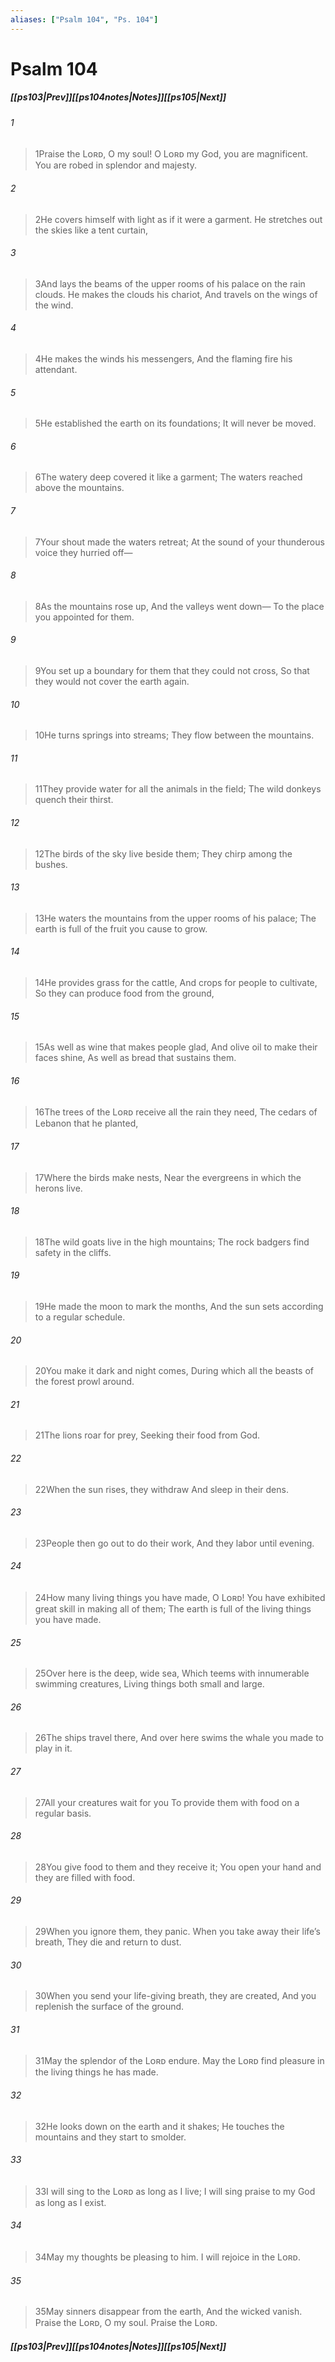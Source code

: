 ```yaml
---
aliases: ["Psalm 104", "Ps. 104"]
---
```

# Psalm 104
##### <span class=arrow-left></span>[[ps103|Prev]]<span class=navigation-separator></span>[[ps104notes|Notes]]<span class=navigation-separator></span>[[ps105|Next]]<span class=arrow-right></span>
###### 1
><span class=verse-first-poetry>1</span>Praise the Lᴏʀᴅ, O my soul!
>O Lᴏʀᴅ my God, you are magnificent.
>You are robed in splendor and majesty.
###### 2
><span class=verse-body-poetry>2</span>He covers himself with light as if it were a garment.
>He stretches out the skies like a tent curtain,
###### 3
><span class=verse-body-poetry>3</span>And lays the beams of the upper rooms of his palace on the rain clouds.
>He makes the clouds his chariot,
>And travels on the wings of the wind.
###### 4
><span class=verse-body-poetry>4</span>He makes the winds his messengers,
>And the flaming fire his attendant.
<div class=paragraph-break></div>

###### 5
><span class=verse-first-poetry>5</span>He established the earth on its foundations;
>It will never be moved.
###### 6
><span class=verse-body-poetry>6</span>The watery deep covered it like a garment;
>The waters reached above the mountains.
###### 7
><span class=verse-body-poetry>7</span>Your shout made the waters retreat;
>At the sound of your thunderous voice they hurried off—
###### 8
><span class=verse-body-poetry>8</span>As the mountains rose up,
>And the valleys went down—
>To the place you appointed for them.
###### 9
><span class=verse-body-poetry>9</span>You set up a boundary for them that they could not cross,
>So that they would not cover the earth again.
<div class=paragraph-break></div>

###### 10
><span class=verse-first-poetry>10</span>He turns springs into streams;
>They flow between the mountains.
###### 11
><span class=verse-body-poetry>11</span>They provide water for all the animals in the field;
>The wild donkeys quench their thirst.
###### 12
><span class=verse-body-poetry>12</span>The birds of the sky live beside them;
>They chirp among the bushes.
###### 13
><span class=verse-body-poetry>13</span>He waters the mountains from the upper rooms of his palace;
>The earth is full of the fruit you cause to grow.
<div class=paragraph-break></div>

###### 14
><span class=verse-first-poetry>14</span>He provides grass for the cattle,
>And crops for people to cultivate,
>So they can produce food from the ground,
###### 15
><span class=verse-body-poetry>15</span>As well as wine that makes people glad,
>And olive oil to make their faces shine,
>As well as bread that sustains them.
###### 16
><span class=verse-body-poetry>16</span>The trees of the Lᴏʀᴅ receive all the rain they need,
>The cedars of Lebanon that he planted,
###### 17
><span class=verse-body-poetry>17</span>Where the birds make nests,
>Near the evergreens in which the herons live.
<div class=paragraph-break></div>

###### 18
><span class=verse-first-poetry>18</span>The wild goats live in the high mountains;
>The rock badgers find safety in the cliffs.
###### 19
><span class=verse-body-poetry>19</span>He made the moon to mark the months,
>And the sun sets according to a regular schedule.
###### 20
><span class=verse-body-poetry>20</span>You make it dark and night comes,
>During which all the beasts of the forest prowl around.
###### 21
><span class=verse-body-poetry>21</span>The lions roar for prey,
>Seeking their food from God.
###### 22
><span class=verse-body-poetry>22</span>When the sun rises, they withdraw
>And sleep in their dens.
###### 23
><span class=verse-body-poetry>23</span>People then go out to do their work,
>And they labor until evening.
<div class=paragraph-break></div>

###### 24
><span class=verse-first-poetry>24</span>How many living things you have made, O Lᴏʀᴅ!
>You have exhibited great skill in making all of them;
>The earth is full of the living things you have made.
###### 25
><span class=verse-body-poetry>25</span>Over here is the deep, wide sea,
>Which teems with innumerable swimming creatures,
>Living things both small and large.
###### 26
><span class=verse-body-poetry>26</span>The ships travel there,
>And over here swims the whale you made to play in it.
<div class=paragraph-break></div>

###### 27
><span class=verse-first-poetry>27</span>All your creatures wait for you
>To provide them with food on a regular basis.
###### 28
><span class=verse-body-poetry>28</span>You give food to them and they receive it;
>You open your hand and they are filled with food.
###### 29
><span class=verse-body-poetry>29</span>When you ignore them, they panic.
>When you take away their life’s breath,
>They die and return to dust.
###### 30
><span class=verse-body-poetry>30</span>When you send your life-giving breath, they are created,
>And you replenish the surface of the ground.
<div class=paragraph-break></div>

###### 31
><span class=verse-first-poetry>31</span>May the splendor of the Lᴏʀᴅ endure.
>May the Lᴏʀᴅ find pleasure in the living things he has made.
###### 32
><span class=verse-body-poetry>32</span>He looks down on the earth and it shakes;
>He touches the mountains and they start to smolder.
###### 33
><span class=verse-body-poetry>33</span>I will sing to the Lᴏʀᴅ as long as I live;
>I will sing praise to my God as long as I exist.
###### 34
><span class=verse-body-poetry>34</span>May my thoughts be pleasing to him.
>I will rejoice in the Lᴏʀᴅ.
###### 35
><span class=verse-body-poetry>35</span>May sinners disappear from the earth,
>And the wicked vanish.
>Praise the Lᴏʀᴅ, O my soul.
>Praise the Lᴏʀᴅ.
##### <span class=arrow-left></span>[[ps103|Prev]]<span class=navigation-separator></span>[[ps104notes|Notes]]<span class=navigation-separator></span>[[ps105|Next]]<span class=arrow-right></span>